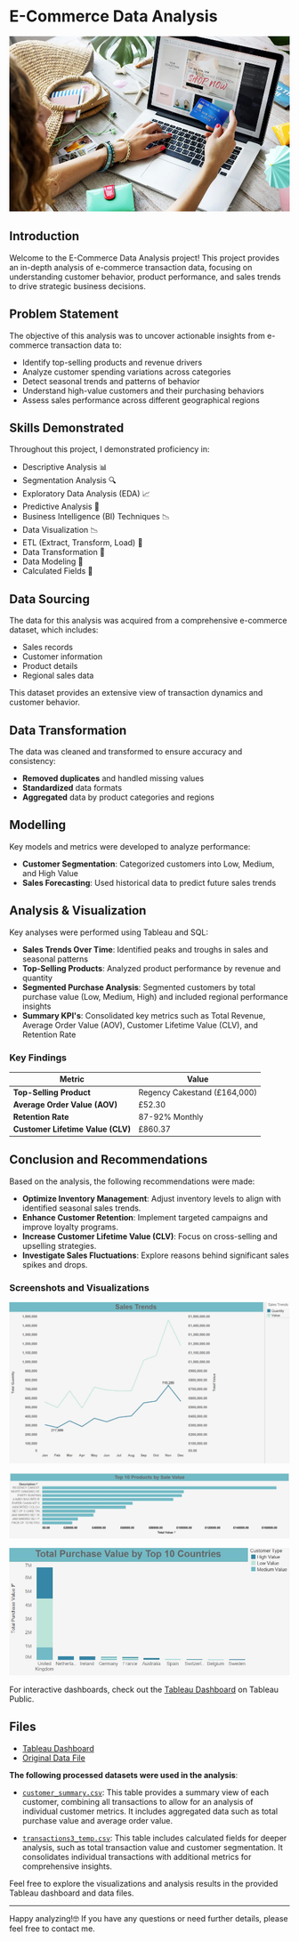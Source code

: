 # E-Commerce Data Analysis

![](Intro_Image.png) 

## Introduction
Welcome to the E-Commerce Data Analysis project! This project provides an in-depth analysis of e-commerce transaction data, focusing on understanding customer behavior, product performance, and sales trends to drive strategic business decisions.

## Problem Statement
The objective of this analysis was to uncover actionable insights from e-commerce transaction data to:
- Identify top-selling products and revenue drivers
- Analyze customer spending variations across categories
- Detect seasonal trends and patterns of behavior
- Understand high-value customers and their purchasing behaviors
- Assess sales performance across different geographical regions

## Skills Demonstrated
Throughout this project, I demonstrated proficiency in:
- Descriptive Analysis 📊
- Segmentation Analysis 🔍
- Exploratory Data Analysis (EDA) 📈
- Predictive Analysis 🔮
- Business Intelligence (BI) Techniques 📉
- Data Visualization 📉
- ETL (Extract, Transform, Load) 🔄
- Data Transformation 🔧
- Data Modeling 📐
- Calculated Fields 🔢

## Data Sourcing
The data for this analysis was acquired from a comprehensive e-commerce dataset, which includes:
- Sales records
- Customer information
- Product details
- Regional sales data

This dataset provides an extensive view of transaction dynamics and customer behavior.

## Data Transformation
The data was cleaned and transformed to ensure accuracy and consistency:
- **Removed duplicates** and handled missing values
- **Standardized** data formats
- **Aggregated** data by product categories and regions

## Modelling
Key models and metrics were developed to analyze performance:
- **Customer Segmentation**: Categorized customers into Low, Medium, and High Value
- **Sales Forecasting**: Used historical data to predict future sales trends

## Analysis & Visualization
Key analyses were performed using Tableau and SQL:
- **Sales Trends Over Time**: Identified peaks and troughs in sales and seasonal patterns
- **Top-Selling Products**: Analyzed product performance by revenue and quantity
- **Segmented Purchase Analysis**: Segmented customers by total purchase value (Low, Medium, High) and included regional performance insights
- **Summary KPI's**: Consolidated key metrics such as Total Revenue, Average Order Value (AOV), Customer Lifetime Value (CLV), and Retention Rate

### Key Findings

| Metric                      | Value                 |
|-----------------------------|-----------------------|
| **Top-Selling Product**     | Regency Cakestand (£164,000) |
| **Average Order Value (AOV)** | £52.30                |
| **Retention Rate**          | 87-92% Monthly        |
| **Customer Lifetime Value (CLV)** | £860.37           |

## Conclusion and Recommendations
Based on the analysis, the following recommendations were made:
- **Optimize Inventory Management**: Adjust inventory levels to align with identified seasonal sales trends.
- **Enhance Customer Retention**: Implement targeted campaigns and improve loyalty programs.
- **Increase Customer Lifetime Value (CLV)**: Focus on cross-selling and upselling strategies.
- **Investigate Sales Fluctuations**: Explore reasons behind significant sales spikes and drops.

### Screenshots and Visualizations
![](Tableau_visuals/image_sales_trends.JPG)


![](Tableau_visuals/image_top_10.JPG)


![](Tableau_visuals/image_customer_segmentation.JPG)

For interactive dashboards, check out the [Tableau Dashboard](https://public.tableau.com/views/E-commerceCustomerJourneySalesanalysis/Dashboard?:language=en-GB&:sid=&:redirect=auth&:display_count=n&:origin=viz_share_link) on Tableau Public.

## Files
- [Tableau Dashboard](Tableau_visuals/Customer_Journey&Sales_analysis.twbx)
- [Original Data File](https://docs.google.com/spreadsheets/d/1c8WK008EwUROTsHSHolbZYLGvJedK3Xfo2hKzMYZJTY/edit?usp=sharing)


**The following processed datasets were used in the analysis**:

- [`customer_summary.csv`](https://docs.google.com/spreadsheets/d/1_VwWvUBht4Ikn0ewoHeRIj1J8u39dCgYQtvDMBO9Z98/edit?usp=sharing): This table provides a summary view of each customer, combining all transactions to allow for an analysis of individual customer metrics. It includes aggregated data such as total purchase value and average order value.

- [`transactions3_temp.csv`](https://docs.google.com/spreadsheets/d/1OxMLiy1Egf-_1UpeNtU9dhreGNMhL7vlRssbB78Z0b0/edit?usp=sharing): This table includes calculated fields for deeper analysis, such as total transaction value and customer segmentation. It consolidates individual transactions with additional metrics for comprehensive insights.

Feel free to explore the visualizations and analysis results in the provided Tableau dashboard and data files.

---

Happy analyzing!🤓 If you have any questions or need further details, please feel free to contact me.
